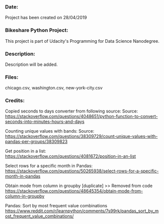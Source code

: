 ### Date:

Project has been created on 28/04/2019

### Bikeshare Python Project:

This project is part of Udacity's Programming for Data Science Nanodegree.

### Description:

Description will be added.

### Files:

chicago.csv, washington.csv, new-york-city.csv

### Credits:

Copied seconds to days converter from following source:
Source: https://stackoverflow.com/questions/4048651/python-function-to-convert-seconds-into-minutes-hours-and-days

Counting unique values with bands:
Source: https://stackoverflow.com/questions/38309729/count-unique-values-with-pandas-per-groups/38309823

Get position in a list:
https://stackoverflow.com/questions/4081672/position-in-an-list

Select rows for a specific month in Pandas:
https://stackoverflow.com/questions/50265938/select-rows-for-a-specific-month-in-pandas

Obtain mode from column in groupby [duplicate] >> Removed from code
https://stackoverflow.com/questions/48645354/obtain-mode-from-column-in-groupby

Pandas: Sort by most frequent value combinations
https://www.reddit.com/r/learnpython/comments/7s99rk/pandas_sort_by_most_frequent_value_combinations/
